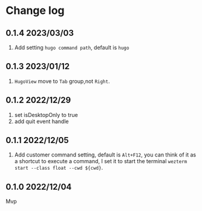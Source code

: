 # Change log

## 0.1.4 2023/03/03

1. Add setting `hugo command path`, default is `hugo`

## 0.1.3 2023/01/12

1. `HugoView` move to `Tab` group,not `Right`.

## 0.1.2 2022/12/29

1. set isDesktopOnly to true
2. add quit event handle

## 0.1.1 2022/12/05

1. Add customer command setting, default is `Alt+F12`, you can think of it as a shortcut to execute a command, I set it
   to start the terminal `wezterm start --class float --cwd ${cwd}`.

## 0.1.0 2022/12/04

Mvp

